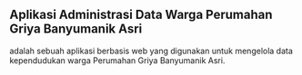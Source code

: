<h2> Aplikasi Administrasi Data Warga Perumahan Griya Banyumanik Asri </h2>

adalah sebuah aplikasi berbasis web yang digunakan untuk mengelola data kependudukan warga Perumahan Griya Banyumanik Asri.
